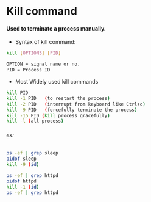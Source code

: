 # Kill command

#### Used to terminate a process manually.

* Syntax of kill command:
```bash
kill [OPTIONS] [PID]
```
```bash
OPTION = signal name or no.
PID = Process ID
```
* Most Widely used kill commands
```bash
kill PID
kill -1 PID   (to restart the process)
kill -2 PID   (interrupt from keyboard like Ctrl+c)
kill -9 PID   (forcefully terminate the process)
kill -15 PID (kill process gracefully)
kill -l (all process)
```
###### ex:
```bash
ps -ef | grep sleep
pidof sleep
kill -9 (id)
```
```bash
ps -ef | grep httpd
pidof httpd
kill -1 (id)
ps -ef | grep httpd
```
